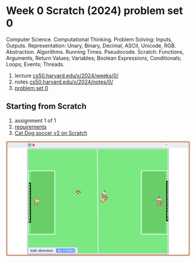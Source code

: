 # Week 0 Scratch (2024) problem set 0

Computer Science. Computational Thinking. Problem Solving: Inputs, Outputs. Representation: Unary, Binary, Decimal, ASCII, Unicode, RGB. Abstraction. Algorithms. Running Times. Pseudocode. Scratch: Functions, Arguments, Return Values; Variables; Boolean Expressions, Conditionals; Loops; Events; Threads.

1. lecture [cs50.harvard.edu/x/2024/weeks/0/](https://cs50.harvard.edu/x/2024/weeks/0/)
2. notes [cs50.harvard.edu/x/2024/notes/0/](https://cs50.harvard.edu/x/2024/notes/0/)
3. [problem set 0](https://cs50.harvard.edu/x/2024/psets/0/)

## Starting from Scratch

1. assignment 1 of 1
2. [requirements](https://cs50.harvard.edu/x/2024/psets/0/scratch/)
3. [Cat Dog soccer v2 on Scratch](https://scratch.mit.edu/projects/1111211695)

![Cat Dog soccer v2 on Scratch](./Cat-Dog-Soccer-v2-image.jpg)
